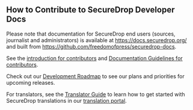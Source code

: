 ## How to Contribute to SecureDrop Developer Docs

Please note that documentation for SecureDrop end users (sources, journalist and administrators) is available at https://docs.securedrop.org/ and built from https://github.com/freedomofpress/securedrop-docs.

See the [introduction for contributors](https://developers.securedrop.org/en/latest/contributing.html) and [Documentation Guidelines for contributors](https://developers.securedrop.org/en/latest/documentation_guidelines.html).

Check out our [Development Roadmap](https://github.com/freedomofpress/securedrop/wiki/Development-Roadmap) to see our plans and priorities for upcoming releases.

For translators, see the [Translator Guide](https://developers.securedrop.org/en/latest/translations.html) to learn how to get started with SecureDrop translations in our [translation portal](https://weblate.securedrop.org/).